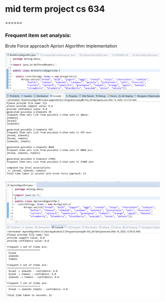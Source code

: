 # mid term project cs 634

======

### Frequent item set analysis:
Brute Force approach
Apriori Algorithm implementation 

![Brute Force Approach Output](https://github.com/dg499/MarketBasketFindingFrequentItems/blob/master/bruteforceoutput.PNG "Brute Force Approach ")

![Apriori Algorithm Approach](https://github.com/dg499/MarketBasketFindingFrequentItems/blob/master/apriorioutput.PNG "Apriori Algorithm")

